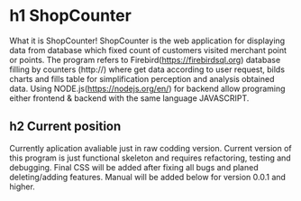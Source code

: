 
h1 ShopCounter
=====================
What it is ShopCounter!
ShopCounter is the web application for displaying data from database which fixed count of customers visited merchant point or points.
The program refers to Firebird(https://firebirdsql.org) database filling by counters (http://) where get data according to user request, 
bilds charts and fills table for simplification perception and analysis obtained data.
Using NODE.js(https://nodejs.org/en/) for backend allow programing either frontend & backend with the same language JAVASCRIPT. 

h2 Current position
--------------------
Currently aplication avaliable just in raw codding version. 
Current version of this program is just functional skeleton and requires refactoring, testing and debugging. 
Final CSS will be added after fixing all bugs and planed deleting/adding features.
Manual will be added below for version 0.0.1 and higher.